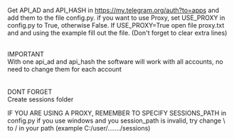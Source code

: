 Get API_AD and API_HASH in https://my.telegram.org/auth?to=apps and add them to the file config.py.
if you want to use Proxy, set USE_PROXY in config.py to True, otherwise False. If USE_PROXY=True open file proxy.txt and and using the example fill out the file. (Don't forget to clear extra lines)

<br>IMPORTANT</br>
With one api_ad and api_hash the software will work with all accounts, no need to change them for each account
<br></br>
<br>DONT FORGET</br>
Create sessions folder

IF YOU ARE USING A PROXY, REMEMBER TO SPECIFY SESSIONS_PATH in config.py
if you use windows and you session_path is invalid, try change \ to / in your path (example C:/user/......./sessions)
